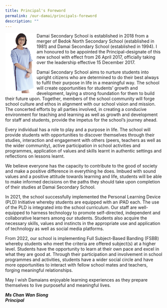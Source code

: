 ```yaml
---
title: Principal's Foreword
permalink: /our-damai/principals-foreword
description: ""
---
```

<img style="width: 20%;" src="/images/mschan.png" align = "left" />
<p>Damai Secondary School is established in 2018 from a merger of Bedok North Secondary School (established in 1981) and Damai Secondary School (established in 1994). I am honoured to be appointed the Principal-designate of this new school with effect from 26 April 2017, officially taking over the leadership effective 15 December 2017.</p>
<p>Damai Secondary School aims to nurture students into upright citizens who are determined to do their best always to fulfil their purpose in life in a meaningful way. The school will create opportunities for students&rsquo; growth and development, laying a strong foundation for them to build their future upon. Together, members of the school community will forge school culture and ethos in alignment with our school vision and mission. The concerted efforts by all parties involved, in creating a conducive environment for teaching and learning as well as growth and development for staff and students, provide the impetus for the school&rsquo;s journey ahead.</p>
<p>Every individual has a role to play and a purpose in life. The school will provide students with opportunities to discover themselves through their studies, interaction and engagement with others (peers, teachers as well as the wider community), active participation in school activities and programmes, application of values and skills learnt in authentic settings and reflections on lessons learnt.</p>
<p>We believe everyone has the capacity to contribute to the good of society and make a positive difference in everything he does. Imbued with sound values and a positive attitude towards learning and life, students will be able to make informed decisions on the paths they should take upon completion of their studies at Damai Secondary School.</p>
<p>In 2021, the school successfully implemented the Personal Learning Device (PLD) Initiative whereby students are equipped with an iPAD each. The use of the PLD is integrated into the school curriculum. Our staff are well-equipped to harness technology to promote self-directed, independent and collaborative learners among our students. Students also acquire the necessary skills, values and instincts in the appropriate use and application of technology as well as social media platforms.</p>
<p>From 2022, our school is implementing Full Subject-Based Banding (FSBB) whereby students who meet the criteria are offered subject(s) at a higher level. Students have the opportunity to learn at their own pace and excel in what they are good at. Through their participation and involvement in school programmes and activities, students have a wider social circle and have more opportunities to interact with fellow school mates and teachers, forging meaningful relationships.</p>
<p>May I wish Damaians enjoyable learning experiences as they prepare themselves to live purposeful and meaningful lives.</p>
<p><em><strong>Ms Chan Wan Siong<br /></strong></em><em><strong>Principal</strong></em></p>